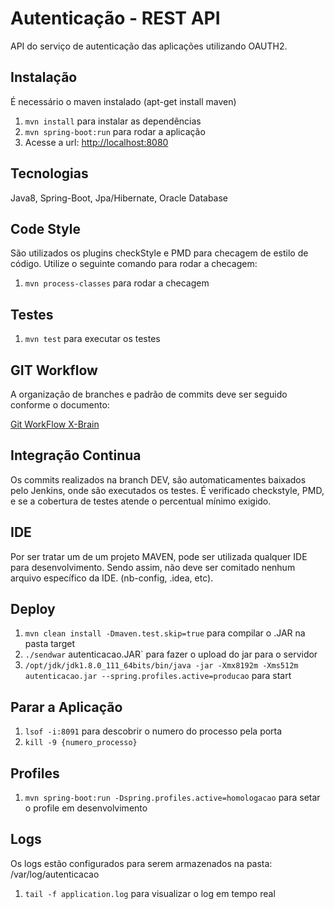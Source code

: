 Autenticação - REST API
================================

API do serviço de autenticação das aplicações utilizando OAUTH2.

Instalação
----------
É necessário o maven instalado (apt-get install maven)

1. `mvn install` para instalar as dependências
2. `mvn spring-boot:run` para rodar a aplicação
3. Acesse a url: [http://localhost:8080](http://localhost:8080)


Tecnologias
-----------
Java8, Spring-Boot, Jpa/Hibernate, Oracle Database


Code Style
-----------
São utilizados os plugins checkStyle e PMD para checagem de estilo de código.
Utilize o seguinte comando para rodar a checagem:

1. `mvn process-classes` para rodar a checagem


Testes 
------
1. `mvn test` para executar os testes


GIT Workflow
-----------
A organização de branches e padrão de commits deve ser seguido conforme o documento:

[Git WorkFlow X-Brain](https://docs.google.com/document/d/1oVzpbnLO7V-Nl-5cegE3nMF6ZYErsns9rQsKy2MFINs/pub#h.ytnw7m7yf7nk)


Integração Continua
-------------------
Os commits realizados na branch DEV, são automaticamentes baixados pelo Jenkins, onde são 
executados os testes. É verificado checkstyle, PMD, e se a cobertura de testes atende
o percentual mínimo exigido. 


IDE
-----------
Por ser tratar um de um projeto MAVEN, pode ser utilizada qualquer IDE para desenvolvimento.
Sendo assim, não deve ser comitado nenhum arquivo específico da IDE. (nb-config, .idea, etc). 


Deploy
-----------
1. `mvn clean install -Dmaven.test.skip=true` para compilar o .JAR na pasta target
2. `./sendwar` autenticacao.JAR` para fazer o upload do jar para o servidor
3. `/opt/jdk/jdk1.8.0_111_64bits/bin/java -jar -Xmx8192m -Xms512m autenticacao.jar --spring.profiles.active=producao` para start


Parar a Aplicação
-----------
1. `lsof -i:8091` para descobrir o numero do processo pela porta
2. `kill -9 {numero_processo}`


Profiles
-----------
1. `mvn spring-boot:run -Dspring.profiles.active=homologacao` para setar o profile em desenvolvimento


Logs
-----------
Os logs estão configurados para serem armazenados na pasta: /var/log/autenticacao

1. `tail -f application.log` para visualizar o log em tempo real
